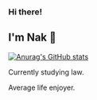 ### Hi there! 
## I'm Nak 🦦

[![Anurag's GitHub stats](https://github-readme-stats.vercel.app/api?username=nakzaa&show_icons=true&theme=react
)](https://github.com/NakZaa)

Currently studying law.

Average life enjoyer.
